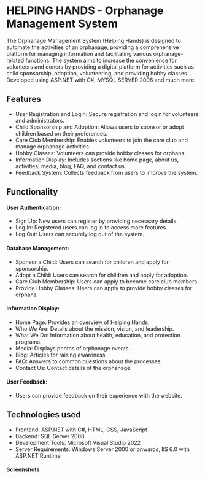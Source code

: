 # HELPING HANDS - Orphanage Management System
The Orphanage Management System (Helping Hands) is designed to automate the activities of an orphanage, providing a comprehensive platform for managing information and facilitating various orphanage-related functions. The system aims to increase the convenience for volunteers and donors by providing a digital platform for activities such as child sponsorship, adoption, volunteering, and providing hobby classes. Developed using ASP.NET with C#, MYSQL SERVER 2008 and much more.

## Features
- User Registration and Login: Secure registration and login for volunteers and administrators.
- Child Sponsorship and Adoption: Allows users to sponsor or adopt children based on their preferences.
- Care Club Membership: Enables volunteers to join the care club and manage orphanage activities.
- Hobby Classes: Volunteers can provide hobby classes for orphans.
- Information Display: Includes sections like home page, about us, activities, media, blog, FAQ, and contact us.
- Feedback System: Collects feedback from users to improve the system.

## Functionality
#### User Authentication:

- Sign Up: New users can register by providing necessary details.
- Log In: Registered users can log in to access more features.
- Log Out: Users can securely log out of the system.

#### Database Management:

- Sponsor a Child: Users can search for children and apply for sponsorship.
- Adopt a Child: Users can search for children and apply for adoption.
- Care Club Membership: Users can apply to become care club members.
- Provide Hobby Classes: Users can apply to provide hobby classes for orphans.


#### Information Display:

- Home Page: Provides an overview of Helping Hands.
- Who We Are: Details about the mission, vision, and leadership.
- What We Do: Information about health, education, and protection programs.
- Media: Displays photos of orphanage events.
- Blog: Articles for raising awareness.
- FAQ: Answers to common questions about the processes.
- Contact Us: Contact details of the orphanage.

#### User Feedback:
- Users can provide feedback on their experience with the website.

## Technologies used
- Frontend: ASP.NET with C#, HTML, CSS, JavaScript
- Backend: SQL Server 2008
- Development Tools: Microsoft Visual Studio 2022
- Server Requirements: Windows Server 2000 or onwards, IIS 6.0 with ASP.NET Runtime

#### Screenshots


